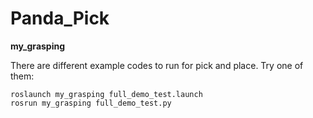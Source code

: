 # Panda_Pick

**my_grasping**

There are different example codes to run for pick and place. Try one of them:
```
roslaunch my_grasping full_demo_test.launch
rosrun my_grasping full_demo_test.py
```

